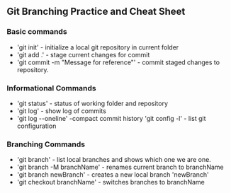 ## Git Branching Practice and Cheat Sheet

### Basic commands

* 'git init' - initialize a local git repository in current folder
* 'git add .' - stage current changes for commit
* 'git commit -m "Message for reference"' - commit staged changes to repository.

### Informational Commands
* 'git status' - status of working folder and repository
* 'git log' - show log of commits
* 'git log --oneline' -compact commit history
'git config -l' - list git configuration

### Branching Commands
* 'git branch' - list local branches and shows which one we are one.
* 'git branch -M branchName' - renames current branch to branchName
* 'git branch newBranch' - creates a new local branch 'newBranch'
* 'git checkout branchName' - switches branches to branchName
